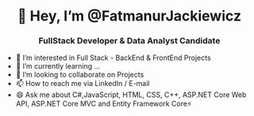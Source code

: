 <h1 align="center">👋 Hey, I’m @FatmanurJackiewicz</h1>
<h3 align="center"> FullStack Developer & Data Analyst Candidate</h3>

- 👀 I’m interested in Full Stack - BackEnd & FrontEnd Projects
- 🌱 I’m currently learning ...
- 💞️ I’m looking to collaborate on Projects
- 📫 How to reach me via LinkedIn / E-mail
- 😄 Ask me about C#,JavaScript, HTML, CSS, C++, ASP.NET Core Web API, ASP.NET Core MVC and Entity Framework Core⚡

  
<!---
FatmanurJackiewicz/FatmanurJackiewicz is a ✨ special ✨ repository because its `README.md` (this file) appears on your GitHub profile.
You can click the Preview link to take a look at your changes.
--->
